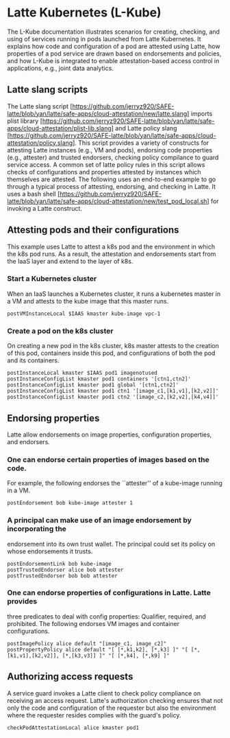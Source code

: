 # Latte Kubernetes (L-Kube)

The L-Kube documentation illustrates scenarios for creating, checking,
and using of services running in pods launched from Latte Kubernetes.
It explains how code and configuration of a pod are attested using
Latte, how properties of a pod service are drawn based on endorsements
and policies, and how L-Kube is integrated to enable
attestation-based access control in applications, e.g., joint data
analytics. 

## Latte slang scripts
The Latte slang script [https://github.com/jerryz920/SAFE-latte/blob/yan/latte/safe-apps/cloud-attestation/new/latte.slang]
imports plist library [https://github.com/jerryz920/SAFE-latte/blob/yan/latte/safe-apps/cloud-attestation/plist-lib.slang]
and Latte policy slang [https://github.com/jerryz920/SAFE-latte/blob/yan/latte/safe-apps/cloud-attestation/policy.slang].
This script provides a variety of constructs for attesting Latte instances
(e.g., VM and pods), endorsing code properties (e.g., attester) and trusted endorsers,
checking policy compilance to guard service access. A common set of
latte policy rules in this script allows checks of configurations
and properties attested by instances which themselves are attested.
The following uses an end-to-end example to go through a typical process of
attesting, endorsing, and checking in Latte. It uses a bash shell
[https://github.com/jerryz920/SAFE-latte/blob/yan/latte/safe-apps/cloud-attestation/new/test_pod_local.sh] 
for invoking a Latte construct. 
  

## Attesting pods and their configurations 
This example uses Latte to attest a k8s pod and the environment in
which the k8s pod runs. As a result, the attestation and endorsements
start from the IaaS layer and extend to the layer of k8s. 

### Start a Kubernetes cluster
When an IaaS launches a Kubernetes cluster, it runs a kubernetes
master in a VM and attests to the kube image that this master
runs. 

```
postVMInstanceLocal $IAAS kmaster kube-image vpc-1
```

### Create a pod on the k8s cluster
On creating a new pod in the k8s cluster, k8s master attests to
the creation of this pod, containers inside this pod, and configurations
of both the pod and its containers. 

```
postInstanceLocal kmaster $IAAS pod1 imagenotused
postInstanceConfigList kmaster pod1 containers '[ctn1,ctn2]'
postInstanceConfigList kmaster pod1 global '[ctn1,ctn2]'
postInstanceConfigList kmaster pod1 ctn1 '[image_c1,[k1,v1],[k2,v2]]'
postInstanceConfigList kmaster pod1 ctn2 '[image_c2,[k2,v2],[k4,v4]]'
```

## Endorsing properties
Latte allow endorsements on image properties, configuration properties, and
endorsers. 

### One can endorse certain properties of images based on the code. 
For example, the following 
endorses the ``attester'' of a kube-image running in a VM. 

```
postEndorsement bob kube-image attester 1
```

### A principal can make use of an image endorsement by incorporating the
endorsement into its own trust wallet. The principal could set
its policy on whose endorsements it trusts.

```
postEndorsementLink bob kube-image
postTrustedEndorser alice bob attester
postTrustedEndorser bob bob attester
``` 

### One can  endorse properties of configurations in Latte. Latte provides
three predicates to deal with config properties: Qualifier,
required, and prohibited.  The following endorses VM images and container
configurations.

```
postImagePolicy alice default "[image_c1, image_c2]"
postPropertyPolicy alice default "[ [*,k1,k2], [*,k3] ]" "[ [*,[k1,v1],[k2,v2]], [*,[k3,v3]] ]" "[ [*,k4], [*,k9] ]"
```

## Authorizing access requests
A service guard invokes a Latte client to check policy compliance on receiving
an access request. Latte's authorization checking ensures that not only the 
code and configuration of the requester but also the environment where the
requester resides complies with the guard's policy. 

```
checkPodAttestationLocal alice kmaster pod1
```